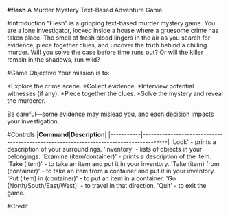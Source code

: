 **#flesh**
A Murder Mystery Text-Based Adventure Game

#Introduction
"Flesh" is a gripping text-based murder mystery game. You are a lone investigator, locked inside a house where a gruesome crime has taken place. The smell of fresh blood lingers in the air as you search for evidence, piece together clues, and uncover the truth behind a chilling murder.
Will you solve the case before time runs out? Or will the killer remain in the shadows, run wild?

#Game Objective
Your mission is to:

*Explore the crime scene.
*Collect evidence.
*Interview potential witnesses (if any).
*Piece together the clues.
*Solve the mystery and reveal the murderer.

Be careful—some evidence may mislead you, and each decision impacts your investigation.

#Controls
|**Command**|**Description**|
|-----------|---------------------------------------------------------------------------------------|
'Look' - prints a description of your surroundings.
'Inventory' - lists of objects in your belongings.
'Examine (item/container)' - prints a description of the item.
'Take (item)' - to take an item and put it in your inventory.
'Take (item) from (container)' - to take an item from a container and put it in your inventory.
'Put (item) in (container)' - to put an item in a container.
'Go (North/South/East/West)' - to travel in that direction.
'Quit' - to exit the game.

#Credit



